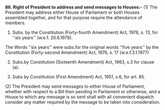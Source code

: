 **86. Right of President to address and send messages to Houses:-** 
(1) The President may address either House of Parliament or both Houses assembled together, and for that purpose require the attendance of members.

1. Subs. by the Constitution (Forty-fourth Amendment) Act, 1978, s. 13, for ''six years'' (w.e.f. 20.6.1979).

The Words ''six years'' were subs.for the original words ''five years'' by the Constitution (Forty-second Amendment) Act, 1976, s. 17 (w.e.f.3.1.1977)

2. Subs.by Constitution (Sixteenth Amendment) Act, 1963, s.3 for clause (a).

3. Subs by Constitution (First Amendment) Act, 1951, s.6, for art. 85.


(2) The President may send messages to either House of Parliament, whether with respect to a Bill then pending in Parliament or otherwise, and a House to which any message is so sent shall with all convenient dispatch consider any matter required by the message to be taken into consideration.
